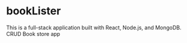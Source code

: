 # bookLister
This is a full-stack application built with React, Node.js, and MongoDB.
CRUD Book store app